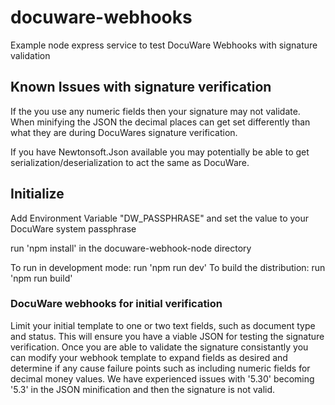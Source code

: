 # docuware-webhooks
Example node express service to test DocuWare Webhooks with signature validation

## Known Issues with signature verification
If the you use any numeric fields then your signature may not validate. When minifying the JSON the decimal places can get set differently than what they are during DocuWares signature verification.

If you have Newtonsoft.Json available you may potentially be able to get serialization/deserialization to act the same as DocuWare.

## Initialize

Add Environment Variable "DW_PASSPHRASE" and set the value to your DocuWare system passphrase

run 'npm install' in the docuware-webhook-node directory

To run in development mode: run 'npm run dev'
To build the distribution: run 'npm run build'

### DocuWare webhooks for initial verification

Limit your initial template to one or two text fields, such as document type and status. This will ensure you have a viable JSON for testing the signature verification. Once you are able to validate the signature consistantly you can modify your webhook template to expand fields as desired and determine if any cause failure points such as including numeric fields for decimal money values. 
We have experienced issues with '5.30' becoming '5.3' in the JSON minification and then the signature is not valid.



